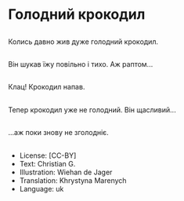 # Голодний крокодил

##

Колись давно жив дуже голодний крокодил.
##
Він шукав їжу повільно і тихо. Аж раптом...

##
Клац! Крокодил напав.

##
Тепер крокодил уже не голодний. Він щасливий...

##
...аж поки знову не зголодніє.

##
* License: [CC-BY]
* Text: Christian G.
* Illustration: Wiehan de Jager
* Translation: Khrystyna Marenych
* Language: uk
